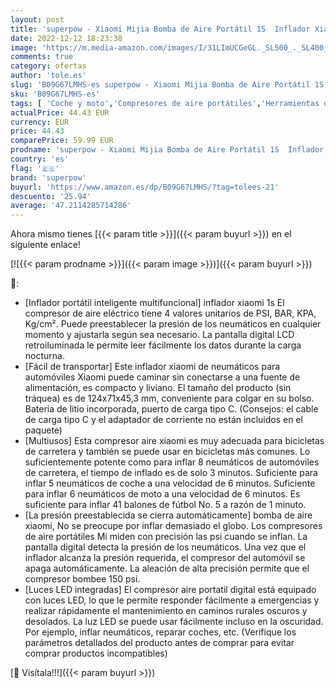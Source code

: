 ```yaml
---
layout: post
title: 'superpow - Xiaomi Mijia Bomba de Aire Portátil 1S  Inflador Xiaomi 150 PSI con Batería Recargable de 2000 mAh  Mini Compresor aire Portátil con Sensor de Presión con LED Para Coche  Bicicleta  Moto  Pelota'
date: 2022-12-12 18:23:38
image: 'https://m.media-amazon.com/images/I/31LImUCGeGL._SL500_._SL400_.jpg'
comments: true
category: ofertas
author: 'tole.es'
slug: 'B09G67LMHS-es superpow - Xiaomi Mijia Bomba de Aire Portátil 1S Inflador...'
sku: 'B09G67LMHS-es'
tags: [ 'Coche y moto','Compresores de aire portátiles','Herramientas de neumáticos y ruedas','Herramientas para coche','bicicleta','superpow','🇪🇸', ]
actualPrice: 44.43 EUR
currency: EUR
price: 44.43
comparePrice: 59.99 EUR
prodname: 'superpow - Xiaomi Mijia Bomba de Aire Portátil 1S  Inflador Xiaomi 150 PSI con Batería Recargable de 2000 mAh  Mini Compresor aire Portátil con Sensor de Presión con LED Para Coche  Bicicleta  Moto  Pelota'
country: 'es'
flag: '🇪🇸'
brand: 'superpow'
buyurl: 'https://www.amazon.es/dp/B09G67LMHS/?tag=tolees-21'
descuento: '25.94'
average: '47.2114285714286'
---
```


Ahora mismo tienes [{{< param title >}}]({{< param buyurl >}}) en el siguiente enlace!

[![{{< param prodname >}}]({{< param image >}})]({{< param buyurl >}})

🔎:

- [Inflador portátil inteligente multifuncional] inflador xiaomi 1s El compresor de aire eléctrico tiene 4 valores unitarios de PSI, BAR, KPA, Kg/cm². Puede preestablecer la presión de los neumáticos en cualquier momento y ajustarla según sea necesario. La pantalla digital LCD retroiluminada le permite leer fácilmente los datos durante la carga nocturna.
- [Fácil de transportar] Este inflador xiaomi de neumáticos para automóviles Xiaomi puede caminar sin conectarse a una fuente de alimentación, es compacto y liviano. El tamaño del producto (sin tráquea) es de 124x71x45,3 mm, conveniente para colgar en su bolso. Batería de litio incorporada, puerto de carga tipo C. (Consejos: el cable de carga tipo C y el adaptador de corriente no están incluidos en el paquete)
- [Multiusos] Esta compresor aire xiaomi es muy adecuada para bicicletas de carretera y también se puede usar en bicicletas más comunes. Lo suficientemente potente como para inflar 8 neumáticos de automóviles de carretera, el tiempo de inflado es de solo 3 minutos. Suficiente para inflar 5 neumáticos de coche a una velocidad de 6 minutos. Suficiente para inflar 6 neumáticos de moto a una velocidad de 6 minutos. Es suficiente para inflar 41 balones de fútbol No. 5 a razón de 1 minuto.
- [La presión preestablecida se cierra automáticamente] bomba de aire xiaomi, No se preocupe por inflar demasiado el globo. Los compresores de aire portátiles Mi miden con precisión las psi cuando se inflan. La pantalla digital detecta la presión de los neumáticos. Una vez que el inflador alcanza la presión requerida, el compresor del automóvil se apaga automáticamente. La aleación de alta precisión permite que el compresor bombee 150 psi.
- [Luces LED integradas] El compresor aire portatil digital está equipado con luces LED, lo que le permite responder fácilmente a emergencias y realizar rápidamente el mantenimiento en caminos rurales oscuros y desolados. La luz LED se puede usar fácilmente incluso en la oscuridad. Por ejemplo, inflar neumáticos, reparar coches, etc. (Verifique los parámetros detallados del producto antes de comprar para evitar comprar productos incompatibles)

[🛒 Visítala!!!]({{< param buyurl >}})
